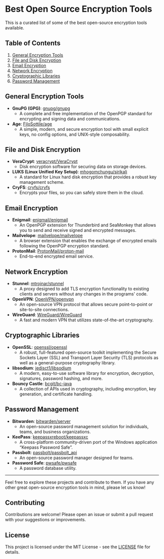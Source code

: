 # Best Open Source Encryption Tools

This is a curated list of some of the best open-source encryption tools available.

## Table of Contents

1. [General Encryption Tools](#general-encryption-tools)
2. [File and Disk Encryption](#file-and-disk-encryption)
3. [Email Encryption](#email-encryption)
4. [Network Encryption](#network-encryption)
5. [Cryptographic Libraries](#cryptographic-libraries)
6. [Password Management](#password-management)

## General Encryption Tools

- **GnuPG (GPG)**: [gnupg/gnupg](https://github.com/gpg/gnupg)
  - A complete and free implementation of the OpenPGP standard for encrypting and signing data and communications.
- **Age**: [FiloSottile/age](https://github.com/FiloSottile/age)
  - A simple, modern, and secure encryption tool with small explicit keys, no config options, and UNIX-style composability.

## File and Disk Encryption

- **VeraCrypt**: [veracrypt/VeraCrypt](https://github.com/veracrypt/VeraCrypt)
  - Disk encryption software for securing data on storage devices.
- **LUKS (Linux Unified Key Setup)**: [mhogomchungu/sirikali](https://github.com/mhogomchungu/sirikali)
  - A standard for Linux hard disk encryption that provides a robust key management scheme.
- **CryFS**: [cryfs/cryfs](https://github.com/cryfs/cryfs)
  - Encrypts your files, so you can safely store them in the cloud.

## Email Encryption

- **Enigmail**: [enigmail/enigmail](https://github.com/enigmail/enigmail)
  - An OpenPGP extension for Thunderbird and SeaMonkey that allows you to send and receive signed and encrypted messages.
- **Mailvelope**: [mailvelope/mailvelope](https://github.com/mailvelope/mailvelope)
  - A browser extension that enables the exchange of encrypted emails following the OpenPGP encryption standard.
- **ProtonMail**: [ProtonMail/proton-mail](https://github.com/ProtonMail/proton-mail)
  - End-to-end encrypted email service.

## Network Encryption

- **Stunnel**: [mtrojnar/stunnel](https://github.com/mtrojnar/stunnel)
  - A proxy designed to add TLS encryption functionality to existing clients and servers without any changes in the programs' code.
- **OpenVPN**: [OpenVPN/openvpn](https://github.com/OpenVPN/openvpn)
  - An open-source VPN protocol that allows secure point-to-point or site-to-site connections.
- **WireGuard**: [WireGuard/WireGuard](https://github.com/WireGuard/WireGuard)
  - A fast and modern VPN that utilizes state-of-the-art cryptography.

## Cryptographic Libraries

- **OpenSSL**: [openssl/openssl](https://github.com/openssl/openssl)
  - A robust, full-featured open-source toolkit implementing the Secure Sockets Layer (SSL) and Transport Layer Security (TLS) protocols as well as a general-purpose cryptography library.
- **libsodium**: [jedisct1/libsodium](https://github.com/jedisct1/libsodium)
  - A modern, easy-to-use software library for encryption, decryption, signatures, password hashing, and more.
- **Bouncy Castle**: [bcgit/bc-java](https://github.com/bcgit/bc-java)
  - A collection of APIs used in cryptography, including encryption, key generation, and certificate handling.

## Password Management

- **Bitwarden**: [bitwarden/server](https://github.com/bitwarden/server)
  - An open-source password management solution for individuals, teams, and business organizations.
- **KeePass**: [keepassxreboot/keepassxc](https://github.com/keepassxreboot/keepassxc)
  - A cross-platform community-driven port of the Windows application “Keepass Password Safe”.
- **Passbolt**: [passbolt/passbolt_api](https://github.com/passbolt/passbolt_api)
  - An open-source password manager designed for teams.
- **Password Safe**: [pwsafe/pwsafe](https://sourceforge.net/projects/pwsafe/)
  - A password database utility.

---

Feel free to explore these projects and contribute to them. If you have any other great open-source encryption tools in mind, please let us know!

## Contributing

Contributions are welcome! Please open an issue or submit a pull request with your suggestions or improvements.

## License

This project is licensed under the MIT License - see the [LICENSE](LICENSE) file for details.
